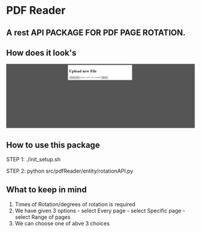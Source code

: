 # PDF Reader
## A rest API PACKAGE FOR PDF PAGE ROTATION.


## How does it look's
![img](https://github.com/Rishbah-76/Pdf_Reader/blob/master/src/pdfReader/entity/static/ss/1.jpg)

## How to use this package
STEP 1: ./init_setup.sh

STEP 2: python src/pdfReader/entity/rotationAPI.py 


## What to keep in mind
1) Times of Rotation/degrees of rotation is required
2) We have given 3 options - select Every page - select Specific page - select Range of pages
3) We can choose one of abve 3 choices